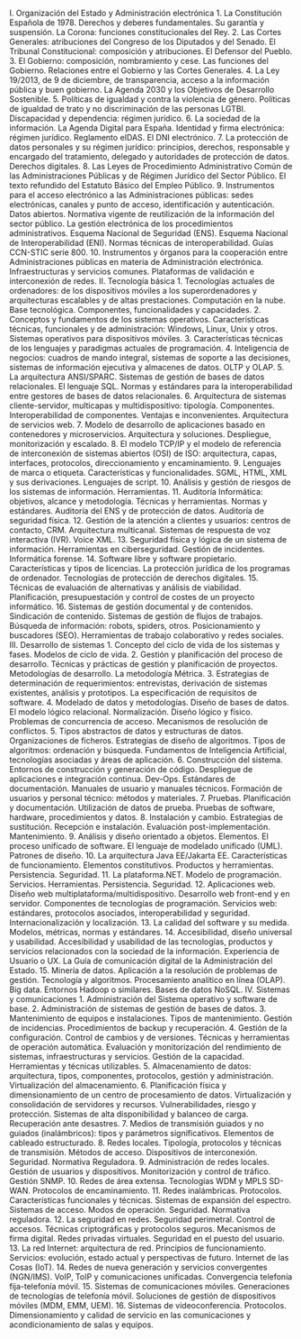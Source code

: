 I. Organización del Estado y Administración electrónica
    1. La Constitución Española de 1978. Derechos y deberes fundamentales. Su garantía y suspensión. La Corona: funciones constitucionales del Rey.
    2. Las Cortes Generales: atribuciones del Congreso de los Diputados y del Senado. El Tribunal Constitucional: composición y atribuciones. El Defensor del Pueblo.
    3. El Gobierno: composición, nombramiento y cese. Las funciones del Gobierno. Relaciones entre el Gobierno y las Cortes Generales.
    4. La Ley 19/2013, de 9 de diciembre, de transparencia, acceso a la información pública y buen gobierno. La Agenda 2030 y los Objetivos de Desarrollo Sostenible.
    5. Políticas de igualdad y contra la violencia de género. Políticas de igualdad de trato y no discriminación de las personas LGTBI. Discapacidad y dependencia: régimen jurídico.
    6. La sociedad de la información. La Agenda Digital para España. Identidad y firma electrónica: régimen jurídico. Reglamento eIDAS. El DNI electrónico.
    7. La protección de datos personales y su régimen jurídico: principios, derechos, responsable y encargado del tratamiento, delegado y autoridades de protección de datos. Derechos digitales.
    8. Las Leyes de Procedimiento Administrativo Común de las Administraciones Públicas y de Régimen Jurídico del Sector Público. El texto refundido del Estatuto Básico del Empleo Público.
    9. Instrumentos para el acceso electrónico a las Administraciones públicas: sedes electrónicas, canales y punto de acceso, identificación y autenticación. Datos abiertos. Normativa vigente de reutilización de la información del sector público. La gestión electrónica de los procedimientos administrativos. Esquema Nacional de Seguridad (ENS). Esquema Nacional de Interoperabilidad (ENI). Normas técnicas de interoperabilidad. Guías CCN-STIC serie 800.
    10. Instrumentos y órganos para la cooperación entre Administraciones públicas en materia de Administración electrónica. Infraestructuras y servicios comunes. Plataformas de validación e interconexión de redes.
II. Tecnología básica
    1. Tecnologías actuales de ordenadores: de los dispositivos móviles a los superordenadores y arquitecturas escalables y de altas prestaciones. Computación en la nube. Base tecnológica. Componentes, funcionalidades y capacidades.
    2. Conceptos y fundamentos de los sistemas operativos. Características técnicas, funcionales y de administración: Windows, Linux, Unix y otros. Sistemas operativos para dispositivos móviles.
    3. Características técnicas de los lenguajes y paradigmas actuales de programación.
    4. Inteligencia de negocios: cuadros de mando integral, sistemas de soporte a las decisiones, sistemas de información ejecutiva y almacenes de datos. OLTP y OLAP.
    5. La arquitectura ANSI/SPARC. Sistemas de gestión de bases de datos relacionales. El lenguaje SQL. Normas y estándares para la interoperabilidad entre gestores de bases de datos relacionales.
    6. Arquitectura de sistemas cliente-servidor, multicapas y multidispositivo: tipología. Componentes. Interoperabilidad de componentes. Ventajas e inconvenientes. Arquitectura de servicios web.
    7. Modelo de desarrollo de aplicaciones basado en contenedores y microservicios. Arquitectura y soluciones. Despliegue, monitorización y escalado.
    8. El modelo TCP/IP y el modelo de referencia de interconexión de sistemas abiertos (OSI) de ISO: arquitectura, capas, interfaces, protocolos, direccionamiento y encaminamiento.
    9. Lenguajes de marca o etiqueta. Características y funcionalidades. SGML, HTML, XML y sus derivaciones. Lenguajes de script.
    10. Análisis y gestión de riesgos de los sistemas de información. Herramientas.
    11. Auditoría Informática: objetivos, alcance y metodología. Técnicas y herramientas. Normas y estándares. Auditoría del ENS y de protección de datos. Auditoría de seguridad física.
    12. Gestión de la atención a clientes y usuarios: centros de contacto, CRM. Arquitectura multicanal. Sistemas de respuesta de voz interactiva (IVR). Voice XML.
    13. Seguridad física y lógica de un sistema de información. Herramientas en ciberseguridad. Gestión de incidentes. Informática forense.
    14. Software libre y software propietario. Características y tipos de licencias. La protección jurídica de los programas de ordenador. Tecnologías de protección de derechos digitales.
    15. Técnicas de evaluación de alternativas y análisis de viabilidad. Planificación, presupuestación y control de costes de un proyecto informático.
    16. Sistemas de gestión documental y de contenidos. Sindicación de contenido. Sistemas de gestión de flujos de trabajos. Búsqueda de información: robots, spiders, otros. Posicionamiento y buscadores (SEO). Herramientas de trabajo colaborativo y redes sociales.
III. Desarrollo de sistemas
    1. Concepto del ciclo de vida de los sistemas y fases. Modelos de ciclo de vida.
    2. Gestión y planificación del proceso de desarrollo. Técnicas y prácticas de gestión y planificación de proyectos. Metodologías de desarrollo. La metodología Métrica.
    3. Estrategias de determinación de requerimientos: entrevistas, derivación de sistemas existentes, análisis y prototipos. La especificación de requisitos de software.
    4. Modelado de datos y metodologías. Diseño de bases de datos. El modelo lógico relacional. Normalización. Diseño lógico y físico. Problemas de concurrencia de acceso. Mecanismos de resolución de conflictos.
    5. Tipos abstractos de datos y estructuras de datos. Organizaciones de ficheros. Estrategias de diseño de algoritmos. Tipos de algoritmos: ordenación y búsqueda. Fundamentos de Inteligencia Artificial, tecnologías asociadas y áreas de aplicación.
    6. Construcción del sistema. Entornos de construcción y generación de código. Despliegue de aplicaciones e integración continua. Dev-Ops. Estándares de documentación. Manuales de usuario y manuales técnicos. Formación de usuarios y personal técnico: métodos y materiales.
    7. Pruebas. Planificación y documentación. Utilización de datos de prueba. Pruebas de software, hardware, procedimientos y datos.
    8. Instalación y cambio. Estrategias de sustitución. Recepción e instalación. Evaluación post-implementación. Mantenimiento.
    9. Análisis y diseño orientado a objetos. Elementos. El proceso unificado de software. El lenguaje de modelado unificado (UML). Patrones de diseño.
    10. La arquitectura Java EE/Jakarta EE. Características de funcionamiento. Elementos constitutivos. Productos y herramientas. Persistencia. Seguridad.
    11. La plataforma.NET. Modelo de programación. Servicios. Herramientas. Persistencia. Seguridad.
    12. Aplicaciones web. Diseño web multiplataforma/multidispositivo. Desarrollo web front-end y en servidor. Componentes de tecnologías de programación. Servicios web: estándares, protocolos asociados, interoperabilidad y seguridad. Internacionalización y localización.
    13. La calidad del software y su medida. Modelos, métricas, normas y estándares.
    14. Accesibilidad, diseño universal y usabilidad. Accesibilidad y usabilidad de las tecnologías, productos y servicios relacionados con la sociedad de la información. Experiencia de Usuario o UX. La Guía de comunicación digital de la Administración del Estado.
    15. Minería de datos. Aplicación a la resolución de problemas de gestión. Tecnología y algoritmos. Procesamiento analítico en línea (OLAP). Big data. Entornos Hadoop o similares. Bases de datos NoSQL.
IV. Sistemas y comunicaciones
    1. Administración del Sistema operativo y software de base.
    2. Administración de sistemas de gestión de bases de datos.
    3. Mantenimiento de equipos e instalaciones. Tipos de mantenimiento. Gestión de incidencias. Procedimientos de backup y recuperación.
    4. Gestión de la configuración. Control de cambios y de versiones. Técnicas y herramientas de operación automática. Evaluación y monitorización del rendimiento de sistemas, infraestructuras y servicios. Gestión de la capacidad. Herramientas y técnicas utilizables.
    5. Almacenamiento de datos: arquitectura, tipos, componentes, protocolos, gestión y administración. Virtualización del almacenamiento.
    6. Planificación física y dimensionamiento de un centro de procesamiento de datos. Virtualización y consolidación de servidores y recursos. Vulnerabilidades, riesgo y protección. Sistemas de alta disponibilidad y balanceo de carga. Recuperación ante desastres.
    7. Medios de transmisión guiados y no guiados (inalámbricos): tipos y parámetros significativos. Elementos de cableado estructurado.
    8. Redes locales. Tipología, protocolos y técnicas de transmisión. Métodos de acceso. Dispositivos de interconexión. Seguridad. Normativa Reguladora.
    9. Administración de redes locales. Gestión de usuarios y dispositivos. Monitorización y control de tráfico. Gestión SNMP.
    10. Redes de área extensa. Tecnologías WDM y MPLS SD-WAN. Protocolos de encaminamiento.
    11. Redes inalámbricas. Protocolos. Características funcionales y técnicas. Sistemas de expansión del espectro. Sistemas de acceso. Modos de operación. Seguridad. Normativa reguladora.
    12. La seguridad en redes. Seguridad perimetral. Control de accesos. Técnicas criptográficas y protocolos seguros. Mecanismos de firma digital. Redes privadas virtuales. Seguridad en el puesto del usuario.
    13. La red Internet: arquitectura de red. Principios de funcionamiento. Servicios: evolución, estado actual y perspectivas de futuro. Internet de las Cosas (IoT).
    14. Redes de nueva generación y servicios convergentes (NGN/IMS). VoIP, ToIP y comunicaciones unificadas. Convergencia telefonía fija-telefonía móvil.
    15. Sistemas de comunicaciones móviles. Generaciones de tecnologías de telefonía móvil. Soluciones de gestión de dispositivos móviles (MDM, EMM, UEM).
    16. Sistemas de videoconferencia. Protocolos. Dimensionamiento y calidad de servicio en las comunicaciones y acondicionamiento de salas y equipos.